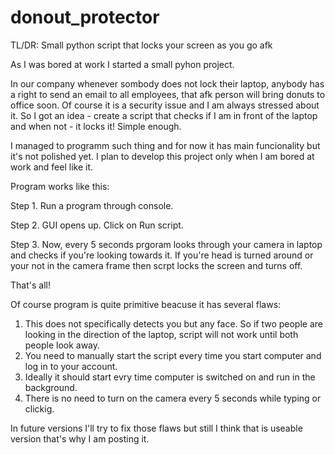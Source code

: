 # donout_protector

TL/DR: Small python script that locks your screen as you go afk

As I was bored at work I started a small pyhon project.

In our company whenever sombody does not lock their laptop, anybody has a right to send an email to all employees, that afk person will bring donuts to office soon.
Of course it is a security issue and I am always stressed about it. So I got an idea - create a script that checks if I am in front of the laptop and when not - it locks it! Simple enough.

I managed to programm such thing and for now it has main funcionality but it's not polished yet. I plan to develop this project only when I am bored at work and feel like it.

Program works like this:

Step 1. Run a program through console.

Step 2. GUI opens up. Click on Run script.

Step 3. Now, every 5 seconds prgoram looks through your camera in laptop and checks if you're looking towards it. If you're head is turned around or your not in the camera frame then scrpt locks the screen and turns off.

That's all!

Of course program is quite primitive beacuse it has several flaws:

1. This does not specifically detects you but any face. So if two people are looking in the direction of the laptop, script will not work until both people look away.
2. You need to manually start the script every time you start computer and log in to your account.
3. Ideally it should start evry time computer is switched on and run in the background.
4. There is no need to turn on the camera every 5 seconds while typing or clickig. 

In future versions I'll try to fix those flaws but still I think that is useable version that's why I am posting it.


